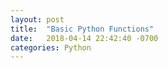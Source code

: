 ```yaml
---
layout: post
title:  "Basic Python Functions"
date:   2018-04-14 22:42:40 -0700
categories: Python
---
```








[octoperf]: https://octoperf.com/blog/2015/06/01/host-jekyll-on-s3-cloudfront/
[james hamann]: https://medium.com/@jameshamann/migrating-your-jekyll-website-to-aws-bc9582b3fbb2
[daniel whyte]: http://danielwhyte.com/app/design/2014/10/05/creating-a-jekyll-s3-server.html
[video of an Amazon Engineer]: https://aws.amazon.com/premiumsupport/knowledge-center/route-53-dns-website-unreachable/    
